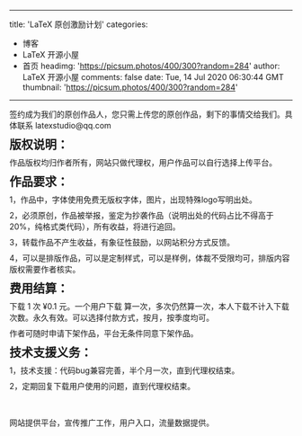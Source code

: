 
---
title: 'LaTeX 原创激励计划'
categories: 
 - 博客
 - LaTeX 开源小屋
 - 首页
headimg: 'https://picsum.photos/400/300?random=284'
author: LaTeX 开源小屋
comments: false
date: Tue, 14 Jul 2020 06:30:44 GMT
thumbnail: 'https://picsum.photos/400/300?random=284'
---

<div>   
<p>
                                                        </p><p style="margin: 8px 0px;">签约成为我们的原创作品人，您只需上传您的原创作品，剩下的事情交给我们。具体联系 latexstudio@qq.com </p><h2 style="margin: 8px 0px;"><strong>版权说明：</strong></h2><p style="margin: 8px 0px;">作品版权均归作者所有，网站只做代理权，用户作品可以自行选择上传平台。</p><h2 style="white-space: normal; margin: 8px 0px;"><strong>作品要求：</strong></h2><div style="white-space: normal; margin: 8px 0px;">1，作品中，字体使用免费无版权字体，图片，出现特殊logo写明出处。</div><div style="white-space: normal; margin: 8px 0px;">2，必须原创，作品被举报，鉴定为抄袭作品（说明出处的代码占比不得高于 20%，纯格式类代码），所有收益，将进行追回。</div><div style="white-space: normal; margin: 8px 0px;">3，转载作品不产生收益，有象征性鼓励，以网站积分方式反馈。</div><div style="white-space: normal; margin: 8px 0px;">4，可以是排版作品，可以是定制样式，可以是样例，体裁不受限均可，排版内容版权需要作者核实。</div><h2 style="margin: 8px 0px;"><strong>费用结算：</strong></h2><p style="margin: 8px 0px;">下载 1 次 ¥0.1 元。一个用户下载 算一次，多次仍然算一次，本人下载不计入下载次数。永久有效。可以选择付款方式，按月，按季度均可。</p><p style="margin: 8px 0px;">作者可随时申请下架作品，平台无条件同意下架作品。</p><h2 style="margin: 8px 0px;"><strong>技术支援义务：</strong></h2><div style="margin: 8px 0px;">1，技术支援：代码bug兼容完善，半个月一次，直到代理权结束。</div><div style="margin: 8px 0px;">2，定期回复下载用户使用的问题，直到代理权结束。</div><p><br></p><p>网站提供平台，宣传推广工作，用户入口，流量数据提供。</p>                        <p></p>
                        <!-- E 正文 -->
                      
</div>
            